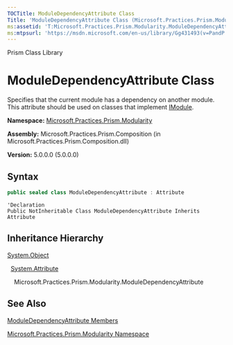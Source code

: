 ```yaml
---
TOCTitle: ModuleDependencyAttribute Class
Title: 'ModuleDependencyAttribute Class (Microsoft.Practices.Prism.Modularity)'
ms:assetid: 'T:Microsoft.Practices.Prism.Modularity.ModuleDependencyAttribute'
ms:mtpsurl: 'https://msdn.microsoft.com/en-us/library/Gg431493(v=PandP.50)'
---
```


Prism Class Library

ModuleDependencyAttribute Class
===============================

Specifies that the current module has a dependency on another module. This attribute should be used on classes that implement [IModule](https://msdn.microsoft.com/en-us/library/microsoft.practices.prism.modularity.imodule(v=pandp.50)).

**Namespace:** [Microsoft.Practices.Prism.Modularity](https://msdn.microsoft.com/en-us/library/microsoft.practices.prism.modularity(v=pandp.50))

**Assembly:** Microsoft.Practices.Prism.Composition (in Microsoft.Practices.Prism.Composition.dll)

**Version:** 5.0.0.0 (5.0.0.0)


## Syntax


```C#
public sealed class ModuleDependencyAttribute : Attribute
```
```VB
'Declaration
Public NotInheritable Class ModuleDependencyAttribute Inherits Attribute
```

Inheritance Hierarchy
---------------------

<span id="familyToggle"></span>[System.Object](http://msdn2.microsoft.com/en-us/library/e5kfa45b)

  [System.Attribute](http://msdn2.microsoft.com/en-us/library/e8kc3626)
  
    Microsoft.Practices.Prism.Modularity.ModuleDependencyAttribute

See Also
--------


[ModuleDependencyAttribute Members](https://msdn.microsoft.com/en-us/library/microsoft.practices.prism.modularity.moduledependencyattribute_members(v=pandp.50))

[Microsoft.Practices.Prism.Modularity Namespace](https://msdn.microsoft.com/en-us/library/microsoft.practices.prism.modularity(v=pandp.50))
